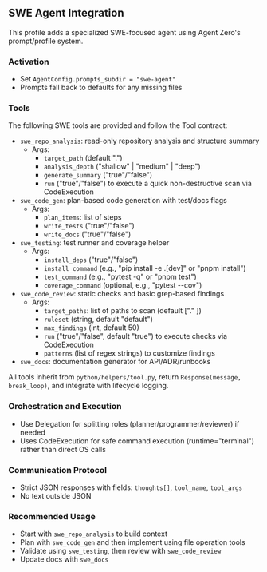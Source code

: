 ## SWE Agent Integration

This profile adds a specialized SWE-focused agent using Agent Zero's prompt/profile system.

### Activation
- Set `AgentConfig.prompts_subdir = "swe-agent"`
- Prompts fall back to defaults for any missing files

### Tools
The following SWE tools are provided and follow the Tool contract:
- `swe_repo_analysis`: read-only repository analysis and structure summary
  - Args:
    - `target_path` (default ".")
    - `analysis_depth` ("shallow" | "medium" | "deep")
    - `generate_summary` ("true"/"false")
    - `run` ("true"/"false") to execute a quick non-destructive scan via CodeExecution
- `swe_code_gen`: plan-based code generation with test/docs flags
  - Args:
    - `plan_items`: list of steps
    - `write_tests` ("true"/"false")
    - `write_docs` ("true"/"false")
- `swe_testing`: test runner and coverage helper
  - Args:
    - `install_deps` ("true"/"false")
    - `install_command` (e.g., "pip install -e .[dev]" or "pnpm install")
    - `test_command` (e.g., "pytest -q" or "pnpm test")
    - `coverage_command` (optional, e.g., "pytest --cov")
- `swe_code_review`: static checks and basic grep-based findings
  - Args:
    - `target_paths`: list of paths to scan (default ["." ])
    - `ruleset` (string, default "default")
    - `max_findings` (int, default 50)
    - `run` ("true"/"false", default "true") to execute checks via CodeExecution
    - `patterns` (list of regex strings) to customize findings
- `swe_docs`: documentation generator for API/ADR/runbooks

All tools inherit from `python/helpers/tool.py`, return `Response(message, break_loop)`, and integrate with lifecycle logging.

### Orchestration and Execution
- Use Delegation for splitting roles (planner/programmer/reviewer) if needed
- Uses CodeExecution for safe command execution (runtime="terminal") rather than direct OS calls

### Communication Protocol
- Strict JSON responses with fields: `thoughts[]`, `tool_name`, `tool_args`
- No text outside JSON

### Recommended Usage
- Start with `swe_repo_analysis` to build context
- Plan with `swe_code_gen` and then implement using file operation tools
- Validate using `swe_testing`, then review with `swe_code_review`
- Update docs with `swe_docs`
